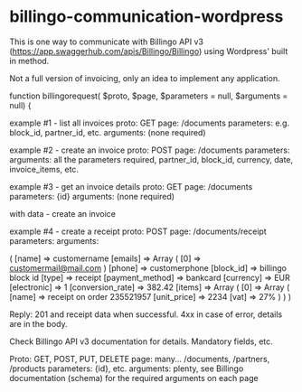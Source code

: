 # billingo-communication-wordpress

This is one way to communicate with Billingo API v3 (https://app.swaggerhub.com/apis/Billingo/Billingo) using Wordpress' built in method.

Not a full version of invoicing, only an idea to implement any application.

function billingorequest( $proto, $page, $parameters = null, $arguments = null) {

example #1 - list all invoices
proto: GET
page: /documents
parameters: e.g. block_id, partner_id, etc.
arguments: (none required)

example #2 - create an invoice
proto: POST
page: /documents
parameters: 
arguments: all the parameters required, partner_id, block_id, currency, date, invoice_items, etc.

example #3 - get an invoice details
proto: GET
page: /documents
parameters: {id}
arguments: (none required)

with data - create an invoice

example #4 - create a receipt
proto: POST
page: /documents/receipt
parameters: 
arguments: 

(
    [name] => customername
    [emails] => Array
        (
            [0] => customermail@mail.com
        )
    [phone] => customerphone
    [block_id] => billingo block id
    [type] => receipt
    [payment_method] => bankcard
    [currency] => EUR
    [electronic] => 1
    [conversion_rate] => 382.42
    [items] => Array
        (
            [0] => Array
                (
                    [name] => receipt on order 235521957
                    [unit_price] => 2234
                    [vat] => 27%
                )
        )
)

Reply: 201 and receipt data when successful. 4xx in case of error, details are in the body.

Check Billingo API v3 documentation for details. Mandatory fields, etc.

Proto: GET, POST, PUT, DELETE
page: many... /documents, /partners, /products
parameters: {id}, etc.
arguments: plenty, see Billingo documentation (schema) for the required arguments on each page


